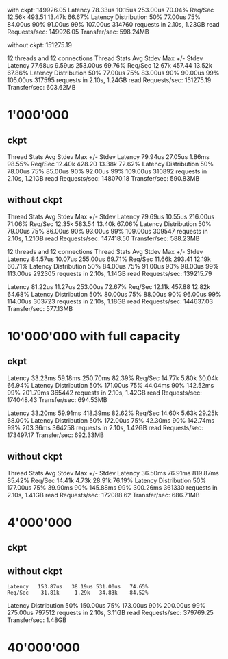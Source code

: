 with ckpt:  149926.05
    Latency    78.33us   10.15us 253.00us   70.04%
    Req/Sec    12.56k   493.51    13.47k    66.67%
  Latency Distribution
     50%   77.00us
     75%   84.00us
     90%   91.00us
     99%  107.00us
  314760 requests in 2.10s, 1.23GB read
Requests/sec: 149926.05
Transfer/sec:    598.24MB

without ckpt: 151275.19

 12 threads and 12 connections
  Thread Stats   Avg      Stdev     Max   +/- Stdev
    Latency    77.68us    9.59us 253.00us   69.76%
    Req/Sec    12.67k   457.44    13.52k    67.86%
  Latency Distribution
     50%   77.00us
     75%   83.00us
     90%   90.00us
     99%  105.00us
  317595 requests in 2.10s, 1.24GB read
Requests/sec: 151275.19
Transfer/sec:    603.62MB

# 1'000'000

## ckpt
Thread Stats   Avg      Stdev     Max   +/- Stdev
    Latency    79.94us   27.05us   1.86ms   98.55%
    Req/Sec    12.40k   428.20    13.38k    72.62%
  Latency Distribution
     50%   78.00us
     75%   85.00us
     90%   92.00us
     99%  109.00us
  310892 requests in 2.10s, 1.21GB read
Requests/sec: 148070.18
Transfer/sec:    590.83MB

## without ckpt

Thread Stats   Avg      Stdev     Max   +/- Stdev
    Latency    79.69us   10.55us 216.00us   71.06%
    Req/Sec    12.35k   583.54    13.40k    67.06%
  Latency Distribution
     50%   79.00us
     75%   86.00us
     90%   93.00us
     99%  109.00us
  309547 requests in 2.10s, 1.21GB read
Requests/sec: 147418.50
Transfer/sec:    588.23MB

  12 threads and 12 connections
  Thread Stats   Avg      Stdev     Max   +/- Stdev
    Latency    84.57us   10.07us 255.00us   69.71%
    Req/Sec    11.66k   293.41    12.19k    60.71%
  Latency Distribution
     50%   84.00us
     75%   91.00us
     90%   98.00us
     99%  113.00us
  292305 requests in 2.10s, 1.14GB read
Requests/sec: 139215.79

 Latency    81.22us   11.27us 253.00us   72.67%
    Req/Sec    12.11k   457.88    12.82k    64.68%
  Latency Distribution
     50%   80.00us
     75%   88.00us
     90%   96.00us
     99%  114.00us
  303723 requests in 2.10s, 1.18GB read
Requests/sec: 144637.03
Transfer/sec:    577.13MB

# 10'000'000 with full capacity

## ckpt

  Latency    33.23ms   59.18ms 250.70ms   82.39%
    Req/Sec    14.77k     5.80k   30.04k    66.94%
  Latency Distribution
     50%  171.00us
     75%   44.04ms
     90%  142.52ms
     99%  201.79ms
  365442 requests in 2.10s, 1.42GB read
Requests/sec: 174048.43
Transfer/sec:    694.53MB


Latency    33.20ms   59.91ms 418.39ms   82.62%
    Req/Sec    14.60k     5.63k   29.25k    68.00%
  Latency Distribution
     50%  172.00us
     75%   42.30ms
     90%  142.74ms
     99%  203.36ms
  364258 requests in 2.10s, 1.42GB read
Requests/sec: 173497.17
Transfer/sec:    692.33MB


## without ckpt

Thread Stats   Avg      Stdev     Max   +/- Stdev
    Latency    36.50ms   76.91ms 819.87ms   85.42%
    Req/Sec    14.41k     4.73k   28.91k    76.19%
  Latency Distribution
     50%  177.00us
     75%   39.90ms
     90%  145.88ms
     99%  300.26ms
  361330 requests in 2.10s, 1.41GB read
Requests/sec: 172088.62
Transfer/sec:    686.71MB



# 4'000'000

## ckpt

## without ckpt
    Latency   153.87us   38.19us 531.00us   74.65%
    Req/Sec    31.81k     1.29k   34.83k    84.52%
  Latency Distribution
     50%  150.00us
     75%  173.00us
     90%  200.00us
     99%  275.00us
  797512 requests in 2.10s, 3.11GB read
Requests/sec: 379769.25
Transfer/sec:      1.48GB



# 40'000'000


